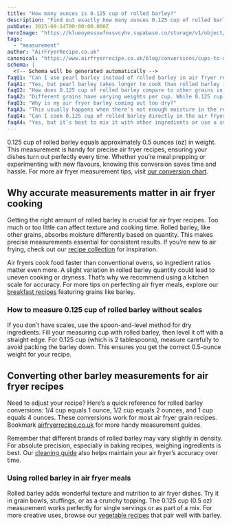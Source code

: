 ```yaml
---
title: "How many ounces is 0.125 cup of rolled barley?"
description: "Find out exactly how many ounces 0.125 cup of rolled barley weighs in the UK. Perfect for air fryer recipes and meal prep!"
pubDate: 2025-08-14T00:00:00.000Z
heroImage: "https://klueoymssxwfnxsvcyhv.supabase.co/storage/v1/object/public/Shmucket/how-many-ounces-is-0-125-cup-of-rolled-barley.webp"
tags:
  - "measurement"
author: "AirFryerRecipe.co.uk"
canonical: "https://www.airfryerrecipe.co.uk/blog/conversions/cups-to-ounces/how-many-ounces-is-0-125-cup-of-rolled-barley"
schema: |
  <!-- Schema will be generated automatically -->
faqQ1: "Can I use pearl barley instead of rolled barley in air fryer recipes?"
faqA1: "Yes, but pearl barley takes longer to cook than rolled barley in an air fryer. You may need to adjust cooking times and liquid amounts. Rolled barley cooks faster due to its flattened shape, making it ideal for quick air fryer meals."
faqQ2: "How does 0.125 cup of rolled barley compare to other grains in ounces?"
faqA2: "Different grains have varying weights per cup. While 0.125 cup of rolled barley equals 0.5 oz, the same volume of oats weighs slightly less (about 0.4 oz). Always check specific conversions for the grain you’re using in your air fryer recipes."
faqQ3: "Why is my air fryer barley coming out too dry?"
faqA3: "This usually happens when there’s not enough moisture in the recipe or the cooking time is too long. For 0.125 cup (0.5 oz) of rolled barley, try reducing the temperature by 10°C and checking for doneness a few minutes early. A light spritz of oil can also help."
faqQ4: "Can I cook 0.125 cup of rolled barley directly in the air fryer?"
faqA4: "Yes, but it’s best to mix it with other ingredients or use a small oven-safe dish inside the air fryer basket. Cooking such a small amount alone may cause it to blow around. Combine it with vegetables or protein for best results."
---
```

<p>0.125 cup of rolled barley equals approximately 0.5 ounces (oz) in weight. This measurement is handy for precise air fryer recipes, ensuring your dishes turn out perfectly every time. Whether you’re meal prepping or experimenting with new flavours, knowing this conversion saves time and hassle. For more air fryer measurement tips, visit <a href=https://www.airfryerrecipe.co.uk/air-fryer-conversion-chart>our conversion chart</a>.</p>

<h2>Why accurate measurements matter in air fryer cooking</h2>  
<p>Getting the right amount of rolled barley is crucial for air fryer recipes. Too much or too little can affect texture and cooking time. Rolled barley, like other grains, absorbs moisture differently based on quantity. This makes precise measurements essential for consistent results. If you’re new to air frying, check out our <a href=https://www.airfryerrecipe.co.uk/recipes>recipe collection</a> for inspiration.</p>  

<p>Air fryers cook food faster than conventional ovens, so ingredient ratios matter even more. A slight variation in rolled barley quantity could lead to uneven cooking or dryness. That’s why we recommend using a kitchen scale for accuracy. For more tips on perfecting air fryer meals, explore our <a href=https://www.airfryerrecipe.co.uk/recipe-category/breakfast>breakfast recipes</a> featuring grains like barley.</p>  

<h3>How to measure 0.125 cup of rolled barley without scales</h3>  
<p>If you don’t have scales, use the spoon-and-level method for dry ingredients. Fill your measuring cup with rolled barley, then level it off with a straight edge. For 0.125 cup (which is 2 tablespoons), measure carefully to avoid packing the barley down. This ensures you get the correct 0.5-ounce weight for your recipe.</p>  

<h2>Converting other barley measurements for air fryer recipes</h2>  
<p>Need to adjust your recipe? Here’s a quick reference for rolled barley conversions: 1/4 cup equals 1 ounce, 1/2 cup equals 2 ounces, and 1 cup equals 4 ounces. These conversions work for most air fryer grain recipes. Bookmark <a href=https://www.airfryerrecipe.co.uk>airfryerrecipe.co.uk</a> for more handy measurement guides.</p>  

<p>Remember that different brands of rolled barley may vary slightly in density. For absolute precision, especially in baking recipes, weighing ingredients is best. Our <a href=https://www.airfryerrecipe.co.uk/air-fryer-cleaner>cleaning guide</a> also helps maintain your air fryer’s accuracy over time.</p>  

<h3>Using rolled barley in air fryer meals</h3>  
<p>Rolled barley adds wonderful texture and nutrition to air fryer dishes. Try it in grain bowls, stuffings, or as a crunchy topping. The 0.125 cup (0.5 oz) measurement works perfectly for single servings or as part of a mix. For more creative uses, browse our <a href=https://www.airfryerrecipe.co.uk/recipe-category/vegetables>vegetable recipes</a> that pair well with barley.</p>
